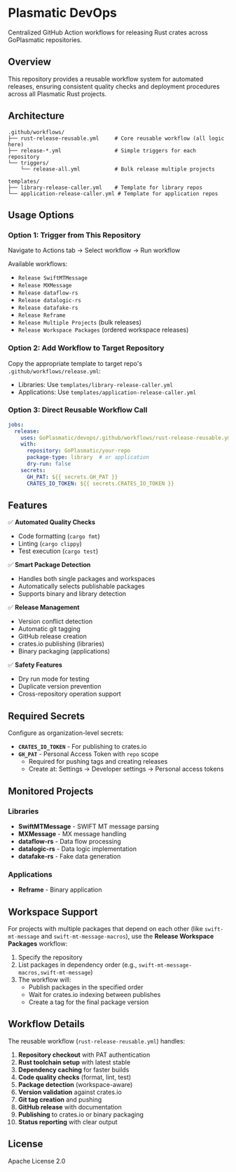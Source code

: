 # Plasmatic DevOps

Centralized GitHub Action workflows for releasing Rust crates across GoPlasmatic repositories.

## Overview

This repository provides a reusable workflow system for automated releases, ensuring consistent quality checks and deployment procedures across all Plasmatic Rust projects.

## Architecture

```
.github/workflows/
├── rust-release-reusable.yml     # Core reusable workflow (all logic here)
├── release-*.yml                 # Simple triggers for each repository
└── triggers/
    └── release-all.yml           # Bulk release multiple projects

templates/
├── library-release-caller.yml    # Template for library repos
└── application-release-caller.yml # Template for application repos
```

## Usage Options

### Option 1: Trigger from This Repository
Navigate to Actions tab → Select workflow → Run workflow

Available workflows:
- `Release SwiftMTMessage`
- `Release MXMessage`
- `Release dataflow-rs`
- `Release datalogic-rs`
- `Release datafake-rs`
- `Release Reframe`
- `Release Multiple Projects` (bulk releases)
- `Release Workspace Packages` (ordered workspace releases)

### Option 2: Add Workflow to Target Repository
Copy the appropriate template to target repo's `.github/workflows/release.yml`:
- Libraries: Use `templates/library-release-caller.yml`
- Applications: Use `templates/application-release-caller.yml`

### Option 3: Direct Reusable Workflow Call
```yaml
jobs:
  release:
    uses: GoPlasmatic/devops/.github/workflows/rust-release-reusable.yml@main
    with:
      repository: GoPlasmatic/your-repo
      package-type: library  # or application
      dry-run: false
    secrets:
      GH_PAT: ${{ secrets.GH_PAT }}
      CRATES_IO_TOKEN: ${{ secrets.CRATES_IO_TOKEN }}
```

## Features

✅ **Automated Quality Checks**
- Code formatting (`cargo fmt`)
- Linting (`cargo clippy`)
- Test execution (`cargo test`)

✅ **Smart Package Detection**
- Handles both single packages and workspaces
- Automatically selects publishable packages
- Supports binary and library detection

✅ **Release Management**
- Version conflict detection
- Automatic git tagging
- GitHub release creation
- crates.io publishing (libraries)
- Binary packaging (applications)

✅ **Safety Features**
- Dry run mode for testing
- Duplicate version prevention
- Cross-repository operation support

## Required Secrets

Configure as organization-level secrets:

- **`CRATES_IO_TOKEN`** - For publishing to crates.io
- **`GH_PAT`** - Personal Access Token with `repo` scope
  - Required for pushing tags and creating releases
  - Create at: Settings → Developer settings → Personal access tokens

## Monitored Projects

### Libraries
- **SwiftMTMessage** - SWIFT MT message parsing
- **MXMessage** - MX message handling
- **dataflow-rs** - Data flow processing
- **datalogic-rs** - Data logic implementation
- **datafake-rs** - Fake data generation

### Applications
- **Reframe** - Binary application

## Workspace Support

For projects with multiple packages that depend on each other (like `swift-mt-message` and `swift-mt-message-macros`), use the **Release Workspace Packages** workflow:

1. Specify the repository
2. List packages in dependency order (e.g., `swift-mt-message-macros,swift-mt-message`)
3. The workflow will:
   - Publish packages in the specified order
   - Wait for crates.io indexing between publishes
   - Create a tag for the final package version

## Workflow Details

The reusable workflow (`rust-release-reusable.yml`) handles:

1. **Repository checkout** with PAT authentication
2. **Rust toolchain setup** with latest stable
3. **Dependency caching** for faster builds
4. **Code quality checks** (format, lint, test)
5. **Package detection** (workspace-aware)
6. **Version validation** against crates.io
7. **Git tag creation** and pushing
8. **GitHub release** with documentation
9. **Publishing** to crates.io or binary packaging
10. **Status reporting** with clear output

## License

Apache License 2.0